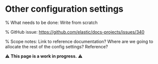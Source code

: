 # Other configuration settings

% What needs to be done: Write from scratch

% GitHub issue: https://github.com/elastic/docs-projects/issues/340

% Scope notes: Link to reference documentation? Where are we going to allocate the rest of the config settings? Reference?

⚠️ **This page is a work in progress.** ⚠️